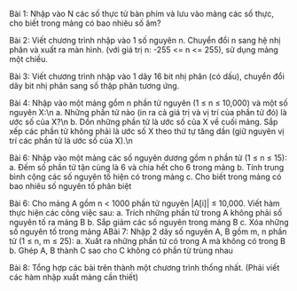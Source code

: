Bài 1: Nhập vào N các số thực từ bàn phím và lưu vào mảng các số thực, cho biết trong mảng có bao nhiêu số âm?

Bài 2: Viết chương trình nhập vào 1 số nguyên n. Chuyển đổi n sang hệ nhị phân và xuất ra màn hình. (với giá trị n: -255 <= n <= 255), sử dụng mảng một chiều.

Bài 3: Viết chương trình nhập vào 1 dãy 16 bit nhị phân (có dấu), chuyển đổi dãy bit nhị phân sang số thập phân tương ứng.

Bài 4: Nhập vào một mảng gồm n phần tử nguyên (1 ≤ n ≤ 10,000) và một số nguyên X:\n
a. Những phần tử nào (in ra cả giá trị và vị trí của phần tử đó) là ước số của X?\n
b. Dồn những phần tử là ước số của X về cuối mảng. Sắp xếp các phần tử không phải là ước số X theo thứ tự tăng dần (giữ nguyên vị trí các phần tử là ước số của X).\n

Bài 6: Nhập vào một mảng các số nguyên dương gồm n phần tử (1 ≤ n ≤ 15):
a. Đếm số phần tử tận cùng là 6 và chia hết cho 6 trong mảng
b. Tính trung bình cộng các số nguyên tố hiện có trong mảng
c. Cho biết trong mảng có bao nhiêu số nguyên tố phân biệt

Bài 6: Cho mảng A gồm n < 1000 phần tử nguyên |A[i]| ≤ 10,000. Viết hàm thực hiện các công việc sau:
a. Trích những phần tử trong A không phải số nguyên tố ra mảng B
b. Sắp giảm các số nguyên trong mảng B
c. Xóa những số nguyên tố trong mảng ABài 7: Nhập 2 dãy số nguyên A, B gồm m, n phần tử (1 ≤ n, m ≤ 25):
a. Xuất ra những phần tử có trong A mà không có trong B
b. Ghép A, B thành C sao cho C không có phần tử trùng nhau

Bài 8: Tổng hợp các bài trên thành một chương trình thống nhất. (Phải viết các hàm nhập xuất mảng cần thiết)
